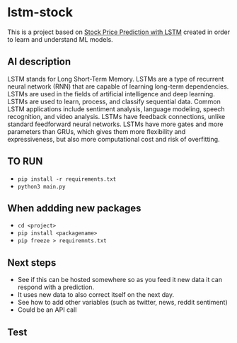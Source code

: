 # lstm-stock

This is a project based on [Stock Price Prediction with LSTM](https://thecleverprogrammer.com/2022/01/03/stock-price-prediction-with-lstm/) created in order to learn and understand ML models.

## AI description

LSTM stands for Long Short-Term Memory. LSTMs are a type of recurrent neural network (RNN) that are capable of learning long-term dependencies. LSTMs are used in the fields of artificial intelligence and deep learning.
LSTMs are used to learn, process, and classify sequential data. Common LSTM applications include sentiment analysis, language modeling, speech recognition, and video analysis.
LSTMs have feedback connections, unlike standard feedforward neural networks. LSTMs have more gates and more parameters than GRUs, which gives them more flexibility and expressiveness, but also more computational cost and risk of overfitting.

## TO RUN

- `pip install -r requirements.txt`
- `python3 main.py`

## When addding new packages

- `cd <project>`
- `pip install <packagename>`
- `pip freeze > requiremnts.txt`

## Next steps

- See if this can be hosted somewhere so as you feed it new data it can respond with a prediction.
- It uses new data to also correct itself on the next day.
- See how to add other variables (such as twitter, news, reddit sentiment)
- Could be an API call

## Test
